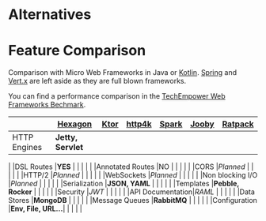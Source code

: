 
Alternatives
============

# Feature Comparison

Comparison with Micro Web Frameworks in Java or [Kotlin]. [Spring] and [Vert.x] are left aside as
they are full blown frameworks.

You can find a performance comparison in the [TechEmpower Web Frameworks Bechmark][benchmark]. 

|                 | [Hexagon]           | [Ktor] | [http4k] | [Spark] | [Jooby] | [Ratpack]
|-----------------|---------------------|--------|----------|---------|---------|----------
|HTTP Engines     |**Jetty, Servlet**   |        |          |         |      
   |
|DSL Routes       |**YES**              |        |          |         |         |
|Annotated Routes |NO                   |        |          |         |         |
|CORS             |*Planned*            |        |          |         |         |
|HTTP/2           |*Planned*            |        |          |         |         |
|WebSockets       |*Planned*            |        |          |         |         |
|Non blocking I/O |*Planned*            |        |          |         |         |
|Serialization    |**JSON, YAML**       |        |          |         |         |
|Templates        |**Pebble, Rocker**   |        |          |         |         |
|Security         |*JWT*                |        |          |         |         |
|API Documentation|*RAML*               |        |          |         |         |
|Data Stores      |**MongoDB**          |        |          |         |         |
|Message Queues   |**RabbitMQ**         |        |          |         |         |
|Configuration    |**Env, File, URL...**|        |          |         |         |

[Kotlin]: http://kotlinlang.org

[Spring]: https://spring.io
[Vert.x]: http://vertx.io
[benchmark]: https://www.techempower.com/benchmarks

[Hexagon]: http://hexagonkt.com
[Ktor]: http://ktor.io
[http4k]: http://http4k.org
[Spark]: http://sparkjava.com
[Jooby]: http://jooby.org
[Ratpack]: http://ratpack.io
